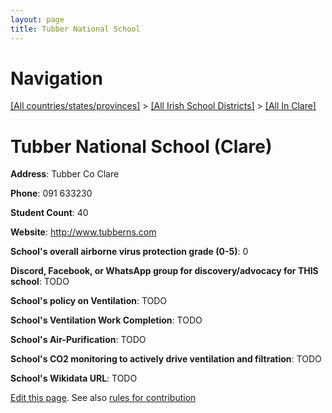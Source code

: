 ```yaml
---
layout: page
title: Tubber National School
---
```

# Navigation

[[All countries/states/provinces]](../../..) > [[All Irish School Districts]](../..) > [[All In Clare]](..)

# Tubber National School (Clare)

**Address**: Tubber Co Clare

**Phone**: 091 633230

**Student Count**: 40

**Website**: <http://www.tubberns.com>

**School's overall airborne virus protection grade (0-5)**: 0

**Discord, Facebook, or WhatsApp group for discovery/advocacy for THIS school**: TODO

**School's policy on Ventilation**: TODO

**School's Ventilation Work Completion**: TODO

**School's Air-Purification**: TODO

**School's CO2 monitoring to actively drive ventilation and filtration**: TODO

**School's Wikidata URL**: TODO


[Edit this page](https://github.com/ventilate-schools/Ireland/edit/main/./Clare/Tubber_National_School.md). See also [rules for contribution](../../../contribution-rules/)